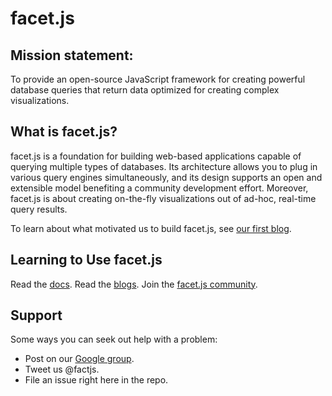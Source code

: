 # facet.js

## Mission statement:

To provide an open-source JavaScript framework for creating powerful database queries that return data optimized for
creating complex visualizations.

## What is facet.js?
facet.js is a foundation for building web-based applications capable of querying multiple types of databases.
Its architecture allows you to plug in various query engines simultaneously, and its design supports an open and
extensible model benefiting a community development effort. Moreover, facet.js is about creating on-the-fly
visualizations out of ad-hoc, real-time query results.

To learn about what motivated us to build facet.js, see [our first blog](http://facetjs.org/2015/02/19/introducing-facetjs.html).

## Learning to Use facet.js
Read the [docs](http://facetjs.org/docs/introduction.html).
Read the [blogs](http://facetjs.org/blog/).
Join the [facet.js community](http://facetjs.org/community.html).

## Support
Some ways you can seek out help with a problem:

* Post on our [Google group](https://groups.google.com/d/forum/facetjs).
* Tweet us @factjs.
* File an issue right here in the repo.
